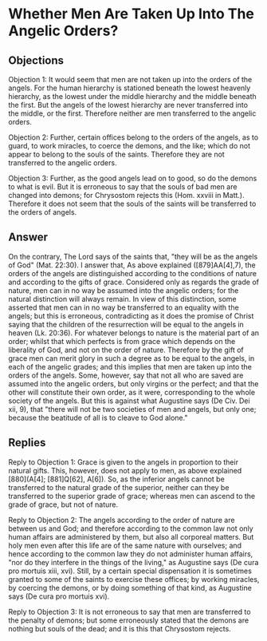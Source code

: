 # Whether Men Are Taken Up Into The Angelic Orders?

## Objections

Objection 1: It would seem that men are not taken up into the orders of the angels. For the human hierarchy is stationed beneath the lowest heavenly hierarchy, as the lowest under the middle hierarchy and the middle beneath the first. But the angels of the lowest hierarchy are never transferred into the middle, or the first. Therefore neither are men transferred to the angelic orders.

Objection 2: Further, certain offices belong to the orders of the angels, as to guard, to work miracles, to coerce the demons, and the like; which do not appear to belong to the souls of the saints. Therefore they are not transferred to the angelic orders.

Objection 3: Further, as the good angels lead on to good, so do the demons to what is evil. But it is erroneous to say that the souls of bad men are changed into demons; for Chrysostom rejects this (Hom. xxviii in Matt.). Therefore it does not seem that the souls of the saints will be transferred to the orders of angels.

## Answer

On the contrary, The Lord says of the saints that, "they will be as the angels of God" (Mat. 22:30). I answer that, As above explained ([879]AA[4],7), the orders of the angels are distinguished according to the conditions of nature and according to the gifts of grace. Considered only as regards the grade of nature, men can in no way be assumed into the angelic orders; for the natural distinction will always remain. In view of this distinction, some asserted that men can in no way be transferred to an equality with the angels; but this is erroneous, contradicting as it does the promise of Christ saying that the children of the resurrection will be equal to the angels in heaven (Lk. 20:36). For whatever belongs to nature is the material part of an order; whilst that which perfects is from grace which depends on the liberality of God, and not on the order of nature. Therefore by the gift of grace men can merit glory in such a degree as to be equal to the angels, in each of the angelic grades; and this implies that men are taken up into the orders of the angels. Some, however, say that not all who are saved are assumed into the angelic orders, but only virgins or the perfect; and that the other will constitute their own order, as it were, corresponding to the whole society of the angels. But this is against what Augustine says (De Civ. Dei xii, 9), that "there will not be two societies of men and angels, but only one; because the beatitude of all is to cleave to God alone."



## Replies

Reply to Objection 1: Grace is given to the angels in proportion to their natural gifts. This, however, does not apply to men, as above explained [880](A[4]; [881]Q[62], A[6]). So, as the inferior angels cannot be transferred to the natural grade of the superior, neither can they be transferred to the superior grade of grace; whereas men can ascend to the grade of grace, but not of nature.

Reply to Objection 2: The angels according to the order of nature are between us and God; and therefore according to the common law not only human affairs are administered by them, but also all corporeal matters. But holy men even after this life are of the same nature with ourselves; and hence according to the common law they do not administer human affairs, "nor do they interfere in the things of the living," as Augustine says (De cura pro mortuis xiii, xvi). Still, by a certain special dispensation it is sometimes granted to some of the saints to exercise these offices; by working miracles, by coercing the demons, or by doing something of that kind, as Augustine says (De cura pro mortuis xvi).

Reply to Objection 3: It is not erroneous to say that men are transferred to the penalty of demons; but some erroneously stated that the demons are nothing but souls of the dead; and it is this that Chrysostom rejects.